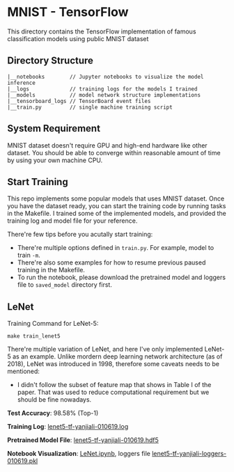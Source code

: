 # MNIST - TensorFlow 

This directory contains the TensorFlow implementation of famous classification models using public MNIST dataset

## Directory Structure

```
|__notebooks        // Jupyter notebooks to visualize the model inference
|__logs             // training logs for the models I trained
|__models           // model network structure implementations
|__tensorboard_logs // TensorBoard event files
|__train.py         // single machine training script
```

## System Requirement

MNIST dataset doesn't require GPU and high-end hardware like other dataset. You should be able to converge within reasonable amount of time by using your own machine CPU.

## Start Training

This repo implements some popular models that uses MNIST dataset. Once you have the dataset ready, you can start the training code by running tasks in the Makefile. I trained some of the implemented models, and provided the training log and model file for your reference.

There're few tips before you acutally start training:

- There're multiple options defined in `train.py`. For example, model to train `-m`.
- There're also some examples for how to resume previous paused training in the Makefile.
- To run the notebook, please download the pretrained model and loggers file to `saved_model` directory first.

## LeNet

Training Command for LeNet-5:
```
make train_lenet5
```
There're multiple variation of LeNet, and here I've only implemented LeNet-5 as an example. Unlike mordern deep learning network architecture (as of 2018), LeNet was introduced in 1998, therefore some caveats needs to be mentioned:

- I didn't follow the subset of feature map that shows in Table I of the paper. That was used to reduce computational requirement but we should be fine nowadays.

**Test Accuracy**: 98.58% (Top-1)

**Training Log**: [lenet5-tf-yanjiali-010619.log](logs/lenet5-tf-yanjiali-010619.log)

**Pretrained Model File**: [lenet5-tf-yanjiali-010619.hdf5](https://drive.google.com/file/d/1pMVIw1yQHe6zAviRu5ddF1xjWuuF8JML/view?usp=sharing)

**Notebook Visualization**: [LeNet.ipynb](notebooks/LeNet.ipynb), loggers file [lenet5-tf-yanjiali-loggers-010619.pkl](https://drive.google.com/file/d/1nzfk-W073IGsA2iZ7UTxc8jmUbevHzFI/view?usp=sharing)
